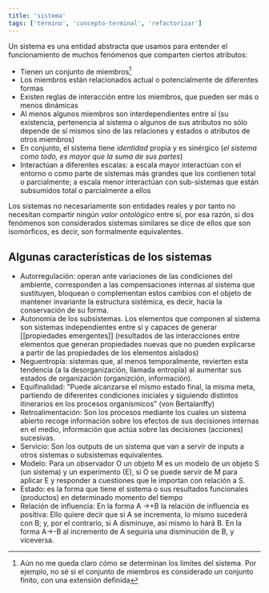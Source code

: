 ```yaml
---
title: 'sistema'
tags: ['término', 'concepto-terminal', 'refactorizar']
---
```



Un sistema es una entidad abstracta que usamos para entender el funcionamiento de muchos fenómenos que comparten ciertos atributos:

- Tienen un conjunto de miembros[^1]
- Los miembros están relacionados actual o potencialmente de diferentes formas
- Existen reglas de interacción entre los miembros, que pueden ser más o menos dinámicas
- Al menos algunos miembros son interdependientes entre sí (su existencia, pertenencia al sistema o algunos de sus atributos no sólo depende de sí mismos sino de las relaciones y estados o atributos de otros miembros)
- En conjunto, el sistema tiene *identidad* propia y es sinérgico (*el sistema como todo, es mayor que la suma de sus partes*)
- Interactúan a diferentes escalas: a escala mayor interactúan con el entorno o como parte de sistemas más grandes que los contienen total o parcialmente; a escala menor interactúan con sub-sistemas que están subsumidos total o parcialmente a ellos

Los sistemas no necesariamente son entidades reales y por tanto no necesitan compartir ningún *valor ontológico* entre sí, por esa razón, si dos fenómenos son considerados sistemas similares se dice de ellos que son isomórficos, es decir, son formalmente equivalentes.

## Algunas características de los sistemas

- Autorregulación: operan ante variaciones de las condiciones del ambiente, corresponden a las compensaciones internas al sistema que sustituyen, bloquean o complementan estos cambios con el objeto de mantener invariante la estructura sistémica, es decir, hacia la conservación de su forma.
- Autonomía de los subsistemas. Los elementos que componen al sistema son sistemas independientes entre sí y capaces de generar [[propiedades emergentes]] (resultados de las interacciones entre elementos que generan propiedades nuevas que no pueden explicarse a partir de las propiedades de los elementos aislados)
- Neguentropía: sistemas que, al menos temporalmente, revierten esta tendencia (a la desorganización, llamada entropía) al aumentar sus estados de organización (organizción, información).
- Equifinalidad: "Puede alcanzarse el mismo estado final, la misma meta, partiendo de diferentes condiciones iniciales y siguiendo distintos itinerarios en los procesos organísmicos" (von Bertalanffy)
- Retroalimentación: Son los procesos mediante los cuales un sistema abierto recoge información sobre los efectos de sus decisiones internas en el medio, información que actúa sobre las decisiones (acciones) sucesivas.
- Servicio: Son los outputs de un sistema que van a servir de inputs a otros sistemas o subsistemas equivalentes.
- Modelo: Para un observador O un objeto M es un modelo de un objeto S (un sistema) y un experimento (E), si O se puede servir de M para aplicar E y responder a cuestiones que le importan con relación a S.
- Estado: es la forma que tiene el sistema o sus resultados funcionales (productos) en determinado momento del tiempo
- Relación de influencia: En la forma A →+B la relación de influencia es positiva: Ello quiere decir que si A se incrementa, lo mismo sucederá con B; y, por el contrario, si A disminuye, así mismo lo hará B. En la forma A→-B al incremento de A seguiría una disminución de B, y viceversa.

[^1]: Aún no me queda claro cómo se determinan los limites del sistema. Por ejemplo, no sé si el conjunto de miembros es considerado un conjunto finito, con una extensión definida